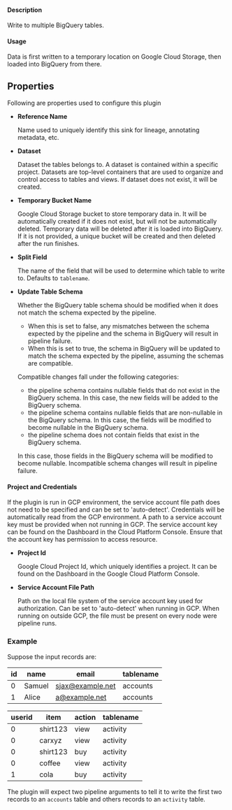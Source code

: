 
#### **Description**

Write to multiple BigQuery tables.

#### **Usage**

Data is first written to a temporary location on Google Cloud Storage, then loaded into BigQuery from there.

## **Properties**

Following are properties used to configure this plugin

* **Reference Name**

  Name used to uniquely identify this sink for lineage, annotating metadata, etc.

* **Dataset**

  Dataset the tables belongs to. A dataset is contained within a specific project.
Datasets are top-level containers that are used to organize and control access to tables and views.
If dataset does not exist, it will be created.

* **Temporary Bucket Name**

  Google Cloud Storage bucket to store temporary data in.
It will be automatically created if it does not exist, but will not be automatically deleted.
Temporary data will be deleted after it is loaded into BigQuery. If it is not provided, a unique
bucket will be created and then deleted after the run finishes.

* **Split Field**

  The name of the field that will be used to determine which table to write to.
Defaults to `tablename`.

* **Update Table Schema**

  Whether the BigQuery table schema should be modified when it does not match the schema expected by the pipeline.
   * When this is set to false, any mismatches between the schema expected by the pipeline and the schema in
   BigQuery will result in pipeline failure.
   * When this is set to true, the schema in BigQuery will be updated to match the schema expected by the
   pipeline, assuming the schemas are compatible.

  Compatible changes fall under the following categories:

    * the pipeline schema contains nullable fields that do not exist in the BigQuery schema. In this case,
    the new fields will be added to the BigQuery schema.
    * the pipeline schema contains nullable fields that are non-nullable in the BigQuery schema. In this case,
    the fields will be modified to become nullable in the BigQuery schema.
    * the pipeline schema does not contain fields that exist in the BigQuery schema.

  In this case, those fields in the BigQuery schema will be modified to become nullable. Incompatible schema
  changes will result in pipeline failure.

#### **Project and Credentials**

If the plugin is run in GCP environment, the service account file path does not need to be
specified and can be set to 'auto-detect'. Credentials will be automatically read from the GCP environment.
A path to a service account key must be provided when not running in GCP. The service account
key can be found on the Dashboard in the Cloud Platform Console. Ensure that the account key has permission
to access resource.

* **Project Id**

  Google Cloud Project Id, which uniquely identifies a project.
It can be found on the Dashboard in the Google Cloud Platform Console.

* **Service Account File Path**

  Path on the local file system of the service account key used for
authorization. Can be set to 'auto-detect' when running in GCP. When running on outside GCP,
the file must be present on every node were pipeline runs.

### **Example**

Suppose the input records are:

| id  | name     | email            | tablename |
| --- | -------- | ---------------- | --------- |
| 0   | Samuel   | sjax@example.net | accounts  |
| 1   | Alice    | a@example.net    | accounts  |

| userid | item     | action | tablename |
| ------ | -------- | ------ | --------- |
| 0      | shirt123 | view   | activity  |
| 0      | carxyz   | view   | activity  |
| 0      | shirt123 | buy    | activity  |
| 0      | coffee   | view   | activity  |
| 1      | cola     | buy    | activity  |

The plugin will expect two pipeline arguments to tell it to write the first two records to an `accounts` table
and others records to an `activity` table.
